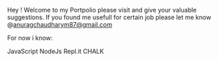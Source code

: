 Hey ! Welcome to my Portpolio
please visit and give your valuable suggestions.
If you found me usefull for certain job please let me know
@anuragchaudharym87@gmail.com

For now i know:

JavaScript
NodeJs
Repl.it
CHALK